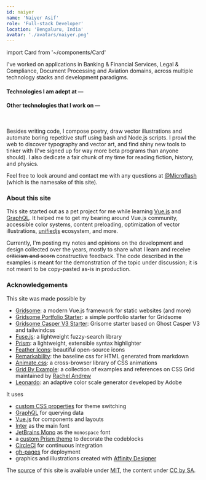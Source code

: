 ```yaml
---
id: naiyer
name: 'Naiyer Asif'
role: 'Full-stack Developer'
location: 'Bengaluru, India'
avatar: './avatars/naiyer.png'
---
```


import Card from '~/components/Card'

I've worked on applications in Banking &amp; Financial Services, Legal &amp; Compliance, Document Processing and Aviation domains, across multiple technology stacks and development paradigms.

#### Technologies I am adept at &mdash;


<div class="grid-md">
  <card metadata="Platform" icon="java" title="Java" description="The most popular programming platform for building enterprise applications" />
  <card metadata="Framework" icon="spring" title="Spring" description="Lightweight open-source Java framework for building large-scale applications" />
  <card metadata="Platform" icon="nodejs" title="Node.js" description="An open-source, cross-platform runtime to run JavaScript code on server" />
  <card metadata="Database" icon="oracle" title="Oracle" description="A proprietary multi-model database management system" />
</div>


#### Other technologies that I work on &mdash;


<div class="grid-md">
  <card metadata="Framework" icon="angular" title="Angular" description="An open-source TypeScript-based framework to create single-page applications" />
  <card metadata="Framework" icon="vuejs" title="Vue.js" description="A progressive JavaScript framework for building user interfaces" />
  <card metadata="Platform" icon="docker" title="Docker" description="Enterprise container platform to build, share and deploy applications anywhere" />
  <card metadata="Database" icon="postgres" title="Postgres" description="A powerful, open source object-relational database system" />
  <card metadata="Database" icon="mongodb" title="MongoDB" description="A general purpose, cross-platform, document-based, distributed NoSQL database" />
  <card metadata="Automation" icon="jenkins" title="Jenkins" description="An open-source automation server to build, deploy and automate projects" />
</div>
<br>


Besides writing code, I compose poetry, draw vector illustrations and automate boring repetitive stuff using bash and Node.js scripts. I prowl the web to discover typography and vector art, and find shiny new tools to tinker with (I've signed up for way more beta programs than anyone should). I also dedicate a fair chunk of my time for reading fiction, history, and physics.

Feel free to look around and contact me with any questions at [@Microflash](https://www.twitter.com/Microflash) (which is the namesake of this site).

### About this site

This site started out as a pet project for me while learning [Vue.js](https://vuejs.org/) and [GraphQL](https://graphql.org/). It helped me to get my bearing around Vue.js community, accessible color systems, content preloading, optimization of vector illustrations, [unifiedjs](https://unifiedjs.com/) ecosystem, and more.

Currently, I'm posting my notes and opinions on the development and design collected over the years, mostly to share what I learn and receive ~~criticism and scorn~~ constructive feedback. The code described in the examples is meant for the demonstration of the topic under discussion; it is not meant to be copy-pasted as-is in production.

### Acknowledgements

This site was made possible by

- [Gridsome](https://gridsome.org/): a modern Vue.js framework for static websites (and more)
- [Gridsome Portfolio Starter](https://github.com/drehimself/gridsome-portfolio-starter): a simple portfolio starter for Gridsome
- [Gridsome Casper V3 Starter](https://github.com/noxify/gridsome-starter-casper-v3): Grisome starter based on Ghost Casper V3 and tailwindcss
- [Fuse.js](https://fusejs.io/): a lightweight fuzzy-search library
- [Prism](https://prismjs.com/): a lightweight, extensible syntax highlighter
- [Feather Icons](https://feathericons.com/): beautiful open-source icons
- [Remarkability](https://mflash.dev/remarkability/): the baseline css for HTML generated from markdown
- [Animate.css](https://github.com/daneden/animate.css): a cross-browser library of CSS animations
- [Grid By Example](https://gridbyexample.com/): a collection of examples and references on CSS Grid maintained by [Rachel Andrew](https://rachelandrew.co.uk/)
- [Leonardo](https://github.com/adobe/leonardo): an adaptive color scale generator developed by Adobe

It uses

- [custom CSS properties](https://alligator.io/css/theming-custom-properties/) for theme switching
- [GraphQL](https://graphql.org/) for querying data
- [Vue.js](https://vuejs.org/) for components and layouts
- [Inter](https://rsms.me/inter/) as the main font
- [JetBrains Mono](https://github.com/JetBrains/JetBrainsMono) as the `monospace` font
- a [custom Prism theme](https://github.com/Microflash/microflash.github.io/blob/release/src/assets/styles/core/_syntax.scss) to decorate the codeblocks
- [CircleCI](https://circleci.com/) for continuous integration
- [gh-pages](https://github.com/tschaub/gh-pages) for deployment
- graphics and illustrations created with [Affinity Designer](https://affinity.serif.com/en-gb/designer/)

The [source](https://github.com/Microflash/microflash.github.io) of this site is available under [MIT](https://github.com/Microflash/microflash.github.io/blob/release/LICENSE.md), the content under [CC by SA](https://creativecommons.org/licenses/by-sa/4.0/).
